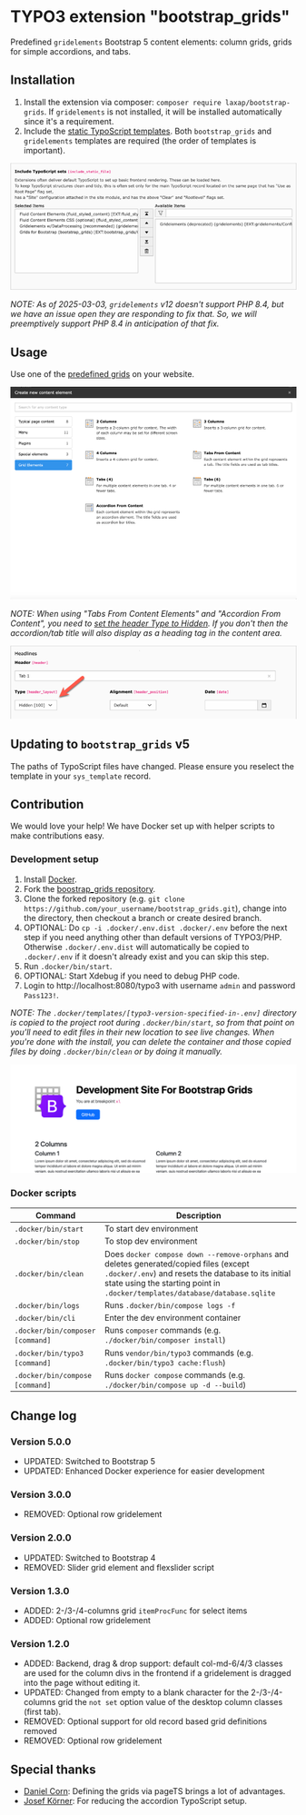 # TYPO3 extension "bootstrap_grids"

Predefined `gridelements` Bootstrap 5 content elements: column grids, grids for simple accordions, and tabs.

## Installation

1. Install the extension via composer: `composer require laxap/bootstrap-grids`. If `gridelements` is not installed, it will be installed automatically since it's a requirement.
2. Include the [static TypoScript templates](Documentation/Images/IncludeStatic.png). Both `bootstrap_grids` and `gridelements` templates are required (the order of templates is important).

![static TypoScript templates](Documentation/Images/IncludeStatic.png)

_NOTE: As of 2025-03-03, `gridelements` v12 doesn't support PHP 8.4, but we have an issue open they are responding to fix that. So, we will preemptively support PHP 8.4 in anticipation of that fix._

## Usage

Use one of the [predefined grids](Documentation/Images/Screenshot.png) on your website.

![predefined grids](Documentation/Images/Screenshot.png)

_NOTE: When using "Tabs From Content Elements" and "Accordion From Content", you need to [set the header Type to Hidden](Documentation/Images/HeaderTypeHidden.png). If you don't then the accordion/tab title will also display as a heading tag in the content area._

![set the header Type to Hidden](Documentation/Images/HeaderTypeHidden.png)

## Updating to `bootstrap_grids` v5

The paths of TypoScript files have changed. Please ensure you reselect the template in your `sys_template` record.

## Contribution

We would love your help! We have Docker set up with helper scripts to make contributions easy.

### Development setup

1. Install [Docker](https://www.docker.com/).
2. Fork the [boostrap_grids repository](https://github.com/laxap/bootstrap_grids.git).
3. Clone the forked repository (e.g. `git clone https://github.com/your_username/bootstrap_grids.git`), change into the directory, then checkout a branch or create desired branch.
4. OPTIONAL: Do `cp -i .docker/.env.dist .docker/.env` before the next step if you need anything other than default versions of TYPO3/PHP. Otherwise `.docker/.env.dist` will automatically be copied to `.docker/.env` if it doesn't already exist and you can skip this step.
5. Run `.docker/bin/start`.
6. OPTIONAL: Start Xdebug if you need to debug PHP code.
7. Login to http://localhost:8080/typo3 with username `admin` and password `Pass123!`.

_NOTE: The `.docker/templates/[typo3-version-specified-in-.env]` directory is copied to the project root during `.docker/bin/start`, so from that point on you'll need to edit files in their new location to see live changes. When you're done with the install, you can delete the container and those copied files by doing `.docker/bin/clean` or by doing it manually._

![Development Site For Bootstrap Grids](Documentation/Images/DevelopmentSiteForBootstrapGrids.png)

### Docker scripts

| Command                                  | Description                                                                                                                                                                                                                  |
|------------------------------------------|------------------------------------------------------------------------------------------------------------------------------------------------------------------------------------------------------------------------------|
| `.docker/bin/start`                      | To start dev environment                                                                                                                                                                                                     |
| `.docker/bin/stop`                       | To stop dev environment                                                                                                                                                                                                      |
| `.docker/bin/clean`                      | Does `docker compose down --remove-orphans` and deletes generated/copied files (except `.docker/.env`) and resets the database to its initial state using the starting point in `.docker/templates/database/database.sqlite` |
| `.docker/bin/logs`                       | Runs `.docker/bin/compose logs -f`                                                                                                                                                                                           |
| `.docker/bin/cli`                        | Enter the dev environment container                                                                                                                                                                                          |
| `.docker/bin/composer [command]`         | Runs `composer` commands (e.g. `./docker/bin/composer install`)                                                                                                                                                              |
| `.docker/bin/typo3 [command]`            | Runs `vendor/bin/typo3` commands (e.g. `.docker/bin/typo3 cache:flush`)                                                                                                                                                      |
| `.docker/bin/compose [command]`          | Runs `docker compose` commands (e.g. `./docker/bin/compose up -d --build`)                                                                                                                                                   |

## Change log

### Version 5.0.0

- UPDATED: Switched to Bootstrap 5
- UPDATED: Enhanced Docker experience for easier development

### Version 3.0.0

- REMOVED: Optional row gridelement

### Version 2.0.0

- UPDATED: Switched to Bootstrap 4
- REMOVED: Slider grid element and flexslider script

### Version 1.3.0

- ADDED: 2-/3-/4-columns grid `itemProcFunc` for select items
- ADDED: Optional row gridelement

### Version 1.2.0

- ADDED: Backend, drag & drop support: default col-md-6/4/3 classes are used for the column divs in the frontend if a gridelement is dragged into the page without editing it.
- UPDATED: Changed from empty to a blank character for the 2-/3-/4-columns grid the `not set` option value of the desktop column classes (first tab).
- REMOVED: Optional support for old record based grid definitions removed
- REMOVED: Optional row gridelement

## Special thanks

- [Daniel Corn](https://www.cundd.net): Defining the grids via pageTS brings a lot of advantages.
- [Josef Körner](https://www.brandical.de): For reducing the accordion TypoScript setup.

